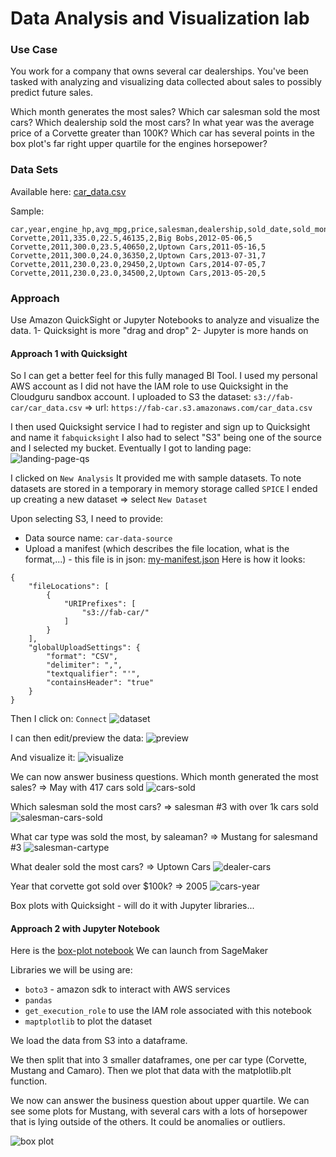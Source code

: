 # Data Analysis and Visualization lab

### Use Case
You work for a company that owns several car dealerships.
You've been tasked with analyzing and visualizing data collected about sales to possibly predict future sales.

Which month generates the most sales?
Which car salesman sold the most cars?
Which dealership sold the most cars?
In what year was the average price of a Corvette greater than 100K?
Which car has several points in the box plot's far right upper quartile for the engines horsepower?

### Data Sets
Available here: [car_data.csv](data/car_data.csv)

Sample:
```
car,year,engine_hp,avg_mpg,price,salesman,dealership,sold_date,sold_month
Corvette,2011,335.0,22.5,46135,2,Big Bobs,2012-05-06,5
Corvette,2011,300.0,23.5,40650,2,Uptown Cars,2011-05-16,5
Corvette,2011,300.0,24.0,36350,2,Uptown Cars,2013-07-31,7
Corvette,2011,230.0,23.0,29450,2,Uptown Cars,2014-07-05,7
Corvette,2011,230.0,23.0,34500,2,Uptown Cars,2013-05-20,5
```

### Approach
Use Amazon QuickSight or Jupyter Notebooks to analyze and visualize the data.
1- Quicksight is more "drag and drop"
2- Jupyter is more hands on

#### Approach 1 with Quicksight
So I can get a better feel for this fully managed BI Tool.
I used my personal AWS account as I did not have the IAM role to use Quicksight in the Cloudguru sandbox account.
I uploaded to S3 the dataset: `s3://fab-car/car_data.csv`
=> url: `https://fab-car.s3.amazonaws.com/car_data.csv`

I then used Quicksight service
I had to register and sign up to Quicksight and name it `fabquicksight`
I also had to select "S3" being one of the source and I selected my bucket.
Eventually I got to landing page:
![landing-page-qs](images/quicksight-landing-page.png)


I clicked on `New Analysis`
It provided me with sample datasets. To note datasets are stored in a temporary in memory storage called `SPICE`
I ended up creating a new dataset => select `New Dataset`

Upon selecting S3, I need to provide:
 - Data source name: `car-data-source`
 - Upload a manifest (which describes the file location, what is the format,...) - this file is in json: [my-manifest.json](my-manifest.json)
 Here is how it looks:
 ```
 {
     "fileLocations": [
         {
             "URIPrefixes": [
                 "s3://fab-car/"
             ]
         }
     ],
     "globalUploadSettings": {
         "format": "CSV",
         "delimiter": ",",
         "textqualifier": "'",
         "containsHeader": "true"
     }
 }
 ```

Then I click on: `Connect`
![dataset](images/dataset-connect.png)

I can then edit/preview the data:
![preview](images/dataset-preview.png)

And visualize it:
![visualize](images/dataset-visualize.png)

We can now answer business questions.
Which month generated the most sales?
=> May with 417 cars sold
![cars-sold](images/month-sales.png)

Which salesman sold the most cars?
=> salesman #3 with over 1k cars sold
![salesman-cars-sold](images/salesman-sales.png)

What car type was sold the most, by saleaman?
=> Mustang for salesmand #3
![salesman-cartype](images/salesman-sales-cartype.png)

What dealer sold the most cars?
=> Uptown Cars
![dealer-cars](images/dealer-cars.png)

Year that corvette got sold over $100k?
=> 2005
![cars-year](images/cars-year.png)

Box plots with Quicksight - will do it with Jupyter libraries...


#### Approach 2 with Jupyter Notebook
Here is the [box-plot notebook](4-data-visualization/box-plot-example.ipynb)
We can launch from SageMaker

Libraries we will be using are:
- `boto3` - amazon sdk to interact with AWS services
- `pandas`
- `get_execution_role` to use the IAM role associated with this notebook
- `maptplotlib` to plot the dataset

We load the data from S3 into a dataframe.

We then split that into 3 smaller dataframes, one per car type (Corvette, Mustang and Camaro). Then we plot that data with the matplotlib.plt function.

We now can answer the business question about upper quartile.
We can see some plots for Mustang, with several cars with a lots of horsepower that is lying outside of the others.
It could be anomalies or outliers.

![box plot](images/sagemaker-notebook-6.png)
